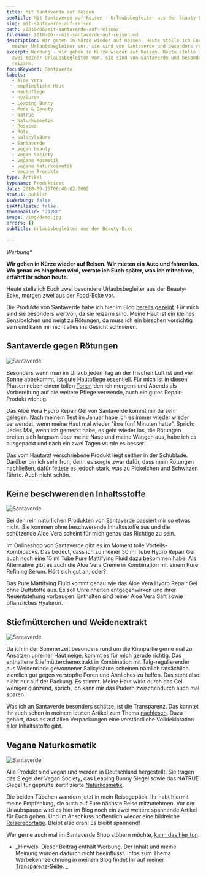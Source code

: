 ```yaml
---
title: Mit Santaverde auf Reisen
seoTitle: Mit Santaverde auf Reisen - Urlaubsbegleiter aus der Beauty-Ecke
slug: mit-santaverde-auf-reisen
path: /2018/06/mit-santaverde-auf-reisen/
fileName: 2018-06---mit-santaverde-auf-reisen.md
description: Wir gehen in Kürze wieder auf Reisen. Heute stelle ich Euch zwei
  meiner Urlaubsbegleiter vor. sie sind von Santaverde und besonders reizarm.
excerpt: Werbung - Wir gehen in Kürze wieder auf Reisen. Heute stelle ich Euch
  zwei meiner Urlaubsbegleiter vor. sie sind von Santaverde und besonders
  reizarm.
focusKeyword: Santaverde
labels:
  - Aloe Vera
  - empfindliche Haut
  - Hautpflege
  - Hyaluron
  - Leaping Bunny
  - Mode & Beauty
  - Natrue
  - Naturkosmetik
  - Rosacea
  - Röte
  - Salicylsäure
  - Santaverde
  - vegan beauty
  - Vegan Society
  - vegane Kosmetik
  - vegane Naturkosmetik
  - Vegane Produkte
type: Artikel
typeName: Produkttest
date: 2018-06-15T06:49:02.000Z
status: publish
isWerbung: false
isAffiliate: false
thumbnailId: "21280"
image: /img/demo.jpg
errors: {}
subTitle: Urlaubsbegleiter aus der Beauty-Ecke
  
---
```


_Werbung\*_

**Wir gehen in Kürze wieder auf Reisen. Wir mieten ein Auto und fahren los. Wo
genau es hingehen wird, verrate ich Euch später, was ich mitnehme, erfahrt Ihr
schon heute.**

Heute stelle ich Euch zwei besondere Urlaubsbegleiter aus der Beauty-Ecke,
morgen zwei aus der Food-Ecke vor.

Die Produkte von Santaverde habe ich hier im Blog
[bereits gezeigt](/2018/01/santaverde/). Für mich sind sie besonders wertvoll,
da sie reizarm sind. Meine Haut ist ein kleines Sensibelchen und neigt zu
Rötungen, da muss ich ein bisschen vorsichtig sein und kann mir nicht alles ins
Gesicht schmieren.

## Santaverde gegen Rötungen

![Santaverde](http://cardamonchai.com/wp-content/uploads/2018/06/40999488340_4064a5bbdb_z-400x300.jpg)

Besonders wenn man im Urlaub jeden Tag an der frischen Luft ist und viel Sonne
abbekommt, ist gute Hautpflege essentiell. Für mich ist in diesen Phasen neben
einem tollen [Toner](/2018/01/santaverde/), den ich morgens und Abends als
Vorbereitung auf die weitere Pflege verwende, auch ein gutes Repair-Produkt
wichtig.

Das Aloe Vera Hydro Repair Gel von Santaverde kommt mir da sehr gelegen. Nach
meinem Test im Januar habe ich es immer wieder wieder verwendet, wenn meine Haut
mal wieder "ihre fünf Minuten hatte". Sprich: Jedes Mal, wenn ich gemerkt habe,
es geht wieder los, die Rötungen breiten sich langsam über meine Nase und meine
Wangen aus, habe ich es ausgepackt und nach ein zwei Tagen wurde es besser.

Das vom Hautarzt verschriebene Produkt liegt seither in der Schublade. Darüber
bin ich sehr froh, denn es sorgte zwar dafür, dass mein Rötungen nachließen,
dafür fettete es jedoch stark, was zu Pickelchen und Schwitzen führte. Auch
nicht schön.

## Keine beschwerenden Inhaltsstoffe

![Santaverde](http://cardamonchai.com/wp-content/uploads/2018/06/42092634124_1b6520cefa_z-1-400x300.jpg)

Bei den rein natürlichen Produkten von Santaverde passiert mir so etwas nicht.
Sie kommen ohne beschwerende Inhaltsstoffe aus und die schützende Aloe Vera
scheint für mich genau das Richtige zu sein.

Im Onlineshop von Santaverde gibt es im Moment tolle Vorteils-Kombipacks. Das
bedeut, dass ich zu meiner 30 ml Tube Hydro Repair Gel auch noch eine 15 ml Tube
Pure Mattifying Fluid dazu bekommen habe. Als Alternative gibt es auch die Aloe
Vera Creme in Kombination mit einem Pure Refining Serum. Hört sich gut an, oder?

Das Pure Mattifying Fluid kommt genau wie das Aloe Vera Hydro Repair Gel ohne
Duftstoffe aus. Es soll Unreinheiten entgegenwirken und ihrer Neuentstehung
vorbeugen. Enthalten sind reiner Aloe Vera Saft sowie pflanzliches Hyaluron.

## Stiefmütterchen und Weidenextrakt

![Santaverde](http://cardamonchai.com/wp-content/uploads/2018/06/27941347907_752bb99248_z-400x300.jpg)

Da ich in der Sommerzeit besonders rund um die Kinnpartie gerne mal zu Ansätzen
unreiner Haut neige, kommt es für mich gerade richtig. Das enthaltene
Stiefmütterchenextrakt in Kombination mit Talg-regulierender aus Weidenrinde
gewonnener Salicylsäure scheinen nämlich tatsächlich ziemlich gut gegen
verstopfte Poren und Ähnliches zu helfen. Das steht also nicht nur auf der
Packung. Es stimmt. Meine Haut wirkt durch das Gel weniger glänzend, sprich, ich
kann mir das Pudern zwischendurch auch mal sparen.

Was ich an Santaverde besonders schätze, ist die Transparenz. Das konntet Ihr
auch schon in meinem letzten Artikel zum Thema
[nachlesen](/2018/01/santaverde/). Dazu gehört, dass es auf allen Verpackungen
eine verständliche Volldeklaration aller Inhaltsstoffe gibt.

## Vegane Naturkosmetik

![Santaverde](http://cardamonchai.com/wp-content/uploads/2018/06/28936664758_578e18efd5_z-400x300.jpg)

Alle Produkt sind vegan und werden in Deutschland hergestellt. Sie tragen das
Siegel der Vegan Society, das Leaping Bunny Siegel sowie das NATRUE Siegel für
geprüfte zertifizierte
[Naturkosmetik](/2018/03/vegane-kosmetik-und-naturkosmetik/).

Die beiden Tübchen wandern jetzt in mein Reisegepäck. Ihr habt hiermit meine
Empfehlung, sie auch auf Eure nächste Reise mitzunehmen. Vor der Urlaubspause
wird es hier im Blog noch ein zwei weitere spannende Artikel für Euch geben. Und
im Anschluss hoffentlich wieder eine bildreiche
[Reisereportage](/tag/irland2017/). Bleibt also dran! Es bleibt spannend!

Wer gerne auch mal im Santaverde Shop stöbern möchte,
[kann das hier tun](https://santaverde.shop/).

- _Hinweis: Dieser Beitrag enthält Werbung. Der Inhalt und meine Meinung wurden
  dadurch nicht beeinflusst. Infos zum Thema Werbekennzeichnung in meinem Blog
  findet Ihr auf meiner [Transparenz-Seite](/werbung/). _

  